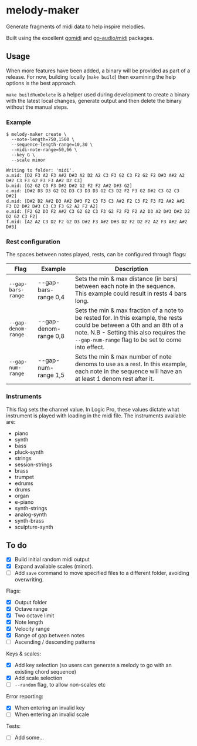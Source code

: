 # melody-maker
Generate fragments of midi data to help inspire melodies.

Built using the excellent [gomidi](https://github.com/gomidi/midi) and [go-audio/midi](https://github.com/go-audio/midi) packages.

## Usage
When more features have been added, a binary will be provided as part of a release. For now, building locally (`make build`) then examining the help options is the best approach.

`make buildRunDelete` is a helper used during development to create a binary with the latest local changes, generate output and then delete the binary without the manual steps.

### Example
```
$ melody-maker create \
  --note-length=750,1500 \
  --sequence-length-range=10,30 \
  --midi-note-range=50,66 \
  --key G \
  --scale minor
```

```
Writing to folder: 'midi'.
a.mid: [D2 F3 A2 F3 A#2 D#3 A2 D2 A2 C3 F3 G2 C3 F2 G2 F2 D#3 A#2 A2 D#2 C3 F3 G2 F3 F3 A#2 D2 C3]
b.mid: [G2 G2 C3 F3 D#2 D#2 G2 F2 F2 A#2 D#3 G2]
c.mid: [D#2 D3 D3 G2 D2 D3 C3 D3 D3 G2 C3 D2 F2 F3 G2 D#2 C3 G2 C3 D#2]
d.mid: [D#2 D2 A#2 D3 A#2 D#3 F2 C3 F3 C3 A#2 F2 C3 F2 F3 F2 A#2 A#2 F3 D2 D#2 D#3 C3 C3 F3 G2 A2 F2 A2]
e.mid: [F2 G2 D3 F2 A#2 C3 G2 G2 C3 F3 G2 F2 F2 F2 A2 D3 A2 D#3 D#2 D2 D2 G2 C3 F2]
f.mid: [A2 A2 C3 D2 F2 G2 D3 D#2 F3 A#2 D#3 D2 F2 D2 F2 A2 F3 A#2 A#2 D#3]
```

### Rest configuration
The spaces between notes played, rests, can be configured through flags:

| Flag                | Example               | Description                                                                                                                                                                                                                  |
|---------------------|-----------------------|------------------------------------------------------------------------------------------------------------------------------------------------------------------------------------------------------------------------------|
| `--gap-bars-range`  | --gap-bars-range 0,4  | Sets the min & max distance (in bars) between each note in the sequence. This example could result in rests 4 bars long.                                                                                                     |
| `--gap-denom-range` | --gap-denom-range 0,8 | Sets the min & max fraction of a note to be rested for.  In this example, the rests could be between a 0th and an 8th of a note.  N.B - Setting this also requires the `--gap-num-range` flag to be set to come into effect. |
| `--gap-num-range`   | --gap-num-range 1,5   | Sets the min & max number of note denoms to use as a rest. In this example, each note in the sequence will have an at least 1 denom rest after it.                                                                           |


### Instruments
This flag sets the channel value. In Logic Pro, these values dictate what instrument is played with loading in the midi file. The instruments available are:
- piano
- synth
- bass
- pluck-synth
- strings
- session-strings
- brass
- trumpet
- edrums
- drums
- organ
- e-piano
- synth-strings
- analog-synth
- synth-brass
- sculpture-synth

## To do
- [X] Build initial random midi output
- [X] Expand available scales (minor).
- [ ] Add `save` command to move specified files to a different folder, avoiding overwriting.

Flags:
- [X] Output folder
- [X] Octave range
- [X] Two octave limit
- [X] Note length
- [X] Velocity range
- [X] Range of gap between notes
- [ ] Ascending / descending patterns

Keys & scales:
- [X] Add key selection (so users can generate a melody to go with an existing chord sequence)
- [X] Add scale selection
- [ ] `--random` flag, to allow non-scales etc

Error reporting:
- [X] When entering an invalid key
- [ ] When entering an invalid scale

Tests:
- [ ] Add some...
